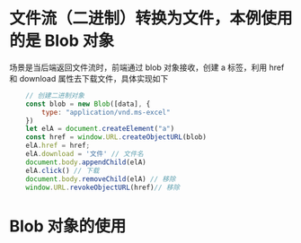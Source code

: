 # 文件流（二进制）转换为文件，本例使用的是 Blob 对象

场景是当后端返回文件流时，前端通过 blob 对象接收，创建 a 标签，利用 href 和 download 属性去下载文件，具体实现如下

```JavaScript
    // 创建二进制对象
    const blob = new Blob([data], {
        type: "application/vnd.ms-excel"
    })
    let elA = document.createElement("a")
    const href = window.URL.createObjectURL(blob)
    elA.href = href;
    elA.download = '文件' // 文件名
    document.body.appendChild(elA)
    elA.click() // 下载
    document.body.removeChild(elA) // 移除
    window.URL.revokeObjectURL(href)// 移除
```

# Blob 对象的使用
